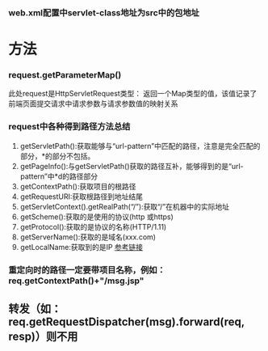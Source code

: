 ### web.xml配置中servlet-class地址为src中的包地址
# 方法
### request.getParameterMap()
此处request是HttpServletRequest类型：
返回一个Map类型的值，该值记录了前端页面提交请求中请求参数与请求参数值的映射关系
### request中各种得到路径方法总结
1. getServletPath():获取能够与“url-pattern”中匹配的路径，注意是完全匹配的部分，*的部分不包括。 
2. getPageInfo():与getServletPath()获取的路径互补，能够得到的是“url-pattern”中*d的路径部分 
3. getContextPath():获取项目的根路径 
4. getRequestURI:获取根路径到地址结尾 
5. getServletContext().getRealPath(“/”):获取“/”在机器中的实际地址 
6. getScheme():获取的是使用的协议(http 或https) 
7. getProtocol():获取的是协议的名称(HTTP/1.11) 
8. getServerName():获取的是域名(xxx.com) 
9. getLocalName:获取到的是IP
[参考链接](https://blog.csdn.net/qq_27770257/article/details/79438987 )
### 重定向时的路径一定要带项目名称，例如：req.getContextPath()+"/msg.jsp"
## 转发（如：req.getRequestDispatcher(msg).forward(req, resp)）则不用